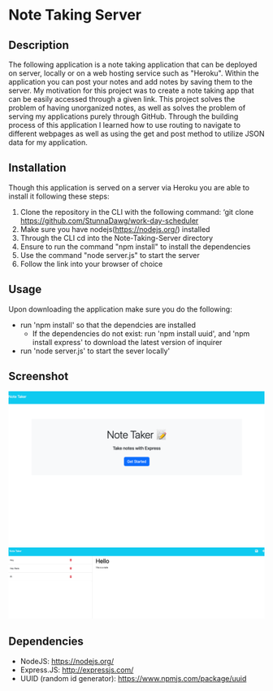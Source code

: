 # Note Taking Server

## Description

The following application is a note taking application that can be deployed on server, locally or on a web hosting service such as "Heroku". Within the application you can post your notes and add notes by saving them to the server. My motivation for this project was to create a note taking app that can be easily accessed through a given link. This project solves the problem of having unorganized notes, as well as solves the problem of serving my applications purely through GitHub. Through the building process of this application I learned how to use routing to navigate to different webpages as well as using the get and post method to utilize JSON data for my application.

## Installation 

Though this application is served on a server via Heroku you are able to install it following these steps:

1. Clone the repository in the CLI with the following command: ‘git clone https://github.com/StunnaDawg/work-day-scheduler
2. Make sure you have nodejs(https://nodejs.org/) installed
3. Through the CLI cd into the Note-Taking-Server directory
4. Ensure to run the command "npm install" to install the dependencies
5. Use the command "node server.js" to start the server
6. Follow the link into your browser of choice

## Usage

Upon downloading the application make sure you do the following:
- run 'npm install' so that the dependcies are installed
  - If the dependencies do not exist: run 'npm install uuid', and 'npm install express' to download the latest version of inquirer
- run 'node server.js' to start the sever locally'

## Screenshot

![Alt](./Assets/images/localhost_3000_.png)
![Alt](./Assets/images/localhost_3000_notes.png)

## Dependencies 
- NodeJS: https://nodejs.org/ 
- Express.JS: http://expressjs.com/
- UUID (random id generator): https://www.npmjs.com/package/uuid
